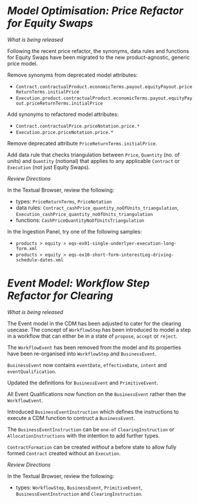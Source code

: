 # *Model Optimisation: Price Refactor for Equity Swaps*

_What is being released_

Following the recent price refactor, the synonyms, data rules and functions for Equity Swaps have been migrated to the new product-agnostic, generic price model.

Remove synonyms from deprecated model attributes:

- `Contract.contractualProduct.economicTerms.payout.equityPayout.priceReturnTerms.initialPrice`
- `Execution.product.contractualProduct.economicTerms.payout.equityPayout.priceReturnTerms.initialPrice`

Add synonyms to refactored model attributes:

- `Contract.contractualPrice.priceNotation.price.*`
- `Execution.price.priceNotation.price.*`

Remove deprecated attribute `PriceReturnTerms.initialPrice`.

Add data rule that checks triangulation between `Price`, `Quantity` (no. of units) and `Quantity` (notional) that applies to any applicable `Contract` or `Execution` (not just Equity Swaps).

_Review Directions_

In the Textual Browser, review the following:

- types: `PriceReturnTerms`, `PriceNotation`
- data rules: `Contract_cashPrice_quantity_noOfUnits_triangulation`, `Execution_cashPrice_quantity_noOfUnits_triangulation`
- functions: `CashPriceQuantityNoOfUnitsTriangulation`
 
In the Ingestion Panel, try one of the following samples:
- `products > equity > eqs-ex01-single-underlyer-execution-long-form.xml`
- `products > equity > eqs-ex10-short-form-interestLeg-driving-schedule-dates.xml`

# *Event Model: Workflow Step Refactor for Clearing*

_What is being released_

The Event model in the CDM has been adjusted to cater for the clearing usecase. The concept of `WorkflowStep` has been introduced to model a step in a workflow that can either be in a state of `propose`, `accept` or `reject`.

The `WorkflowEvent` has been removed from the model and its properties have been re-organised into `WorkflowStep` and `BusinessEvent`.

`BusinessEvent` now contains `eventDate`, `effectiveDate`, `intent` and `eventQualification`.

Updated the definitions for `BusinessEvent` and `PrimitiveEvent`.

All Event Qualifications now function on the `BusinessEvent` rather then the `WorkflowEvent`.

Introduced `BusinessEventInstruction` which defines the instructions to execute a CDM function to contruct a `BusinessEvent`. 

The `BusinessEventInstruction` can be `one-of` `ClearingInstruction` or `AllocationInstructions` with the intention to add further types.

`ContractFormation` can be created _without_ a before state to allow fully formed `Contract` created without an `Execution`.

_Review Directions_

In the Textual Browser, review the following:

- types: `WorkflowStep`, `BusinessEvent`, `PrimitiveEvent`, `BusinessEventInstruction` and `ClearingInstruction`.





